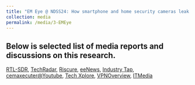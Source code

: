```yaml
---
title: "EM Eye @ NDSS24: How smartphone and home security cameras leak videos"
collection: media
permalink: /media/3-EMEye
---
```


## Below is  selected list of media reports and discussions on this research. 

[RTL-SDR](https://www.rtl-sdr.com/em-eye-eavesdropping-on-security-camera-via-unintentional-rf-emissions/), [TechRadar](https://www.techradar.com/pro/anywhere-theres-a-camera-now-theres-a-risk-billions-of-users-at-risk-of-peeping-toms-scientists-devise-incredibly-simple-eavesdropping-system-costing-only-a-few-hundred-dollars), [Riscure](https://www.riscure.com/security-highlight-unveiling-em-eye-a-new-vulnerability-in-embedded-cameras/), [eeNews](https://www.eenewseurope.com/en/em-eye-emside-channel-eavesdropping-on-embedded-cameras/), [Industry Tap](https://www.industrytap.com/em-eye-unveiled-turning-security-cameras-into-spies/71539), [cemaxecuter@Youtube](https://www.youtube.com/watch?v=4jsxG3-UHBA), [Tech Xplore](https://techxplore.com/news/2024-02-camera-hackers-spy-cameras-walls.html), [VPNOverview](https://vpnoverview.com/news/this-vulnerability-allows-hackers-to-spy-on-your-devices-cameras-in-real-time-even-through-walls/), [ITMedia](https://www.itmedia.co.jp/news/articles/2402/22/news065.html)